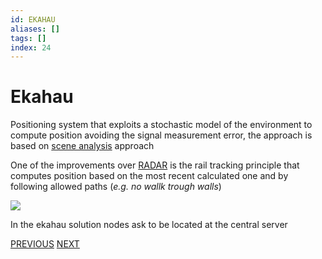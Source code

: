 ```yaml
---
id: EKAHAU
aliases: []
tags: []
index: 24
---
```


# Ekahau

Positioning system that exploits a stochastic model of the environment to compute position avoiding the signal measurement error, the approach is based on [scene analysis](base_techniques.md#scene%20analysis) approach

One of the improvements over [RADAR](mobile_systems/radar.md) is the rail tracking principle that computes position based on the most recent calculated one and by following allowed paths (*e.g. no wallk trough walls*)

![](mobile_systems/Pasted%20image%2020240609160620.png)

In the ekahau solution nodes ask to be located at the central server

[PREVIOUS](pages/positioning_systems/radar.md) [NEXT](mobile_systems/positioning_systems/multiple_positioning_systems_solutions.md)
